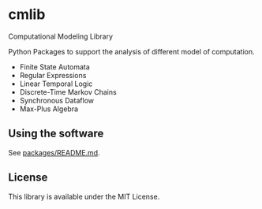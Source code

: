 # cmlib

Computational Modeling Library

Python Packages to support the analysis of different model of computation.

- Finite State Automata
- Regular Expressions
- Linear Temporal Logic
- Discrete-Time Markov Chains
- Synchronous Dataflow
- Max-Plus Algebra

## Using the software

See [packages/README.md](./packages/README.md).
## License

This library is available under the MIT License.
